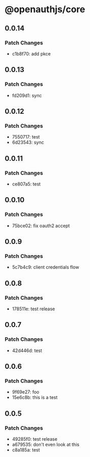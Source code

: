 # @openauthjs/core

## 0.0.14

### Patch Changes

- c1b8f70: add pkce

## 0.0.13

### Patch Changes

- fd209d1: sync

## 0.0.12

### Patch Changes

- 7550717: test
- 6d23543: sync

## 0.0.11

### Patch Changes

- ce807a5: test

## 0.0.10

### Patch Changes

- 75bce02: fix oauth2 accept

## 0.0.9

### Patch Changes

- 5c7b4c9: client credentials flow

## 0.0.8

### Patch Changes

- 178511e: test release

## 0.0.7

### Patch Changes

- 42d446d: test

## 0.0.6

### Patch Changes

- 9f69e27: foo
- 15e6c8b: this is a test

## 0.0.5

### Patch Changes

- 49285f0: test release
- a679535: don't even look at this
- c8a185a: test
